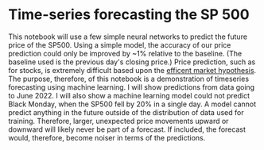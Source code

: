 # Time-series forecasting the SP 500

This notebook will use a few simple neural networks to predict the future price of the SP500.  Using a simple model, the accuracy of our price prediction could only be improved by ~1% relative to the baseline.  (The baseline used is the previous day's closing price.)  Price prediction, such as for stocks, is extremely difficult based upon the [efficent market hypothesis](https://en.wikipedia.org/wiki/Efficient-market_hypothesis).  The purpose, therefore, of this notebook is a demonstration of timeseries forecasting using machine learning.  I will show predictions from data going to June 2022.  I will also show a machine learning model could not predict Black Monday, when the SP500 fell by 20% in a single day.  A model cannot predict anything in the future outside of the distribution of data used for training. Therefore, larger, unexpected price movements upward or downward will likely never be part of a forecast. If included, the forecast would, therefore, become noiser in terms of the predictions.
